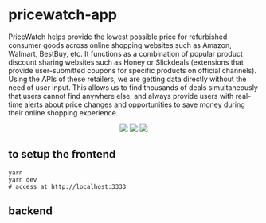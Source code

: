 # pricewatch-app

PriceWatch helps provide the lowest possible price for refurbished consumer goods across online shopping websites such as Amazon, Walmart, BestBuy, etc. It functions as a combination of popular product discount sharing websites such as Honey or Slickdeals (extensions that provide user-submitted coupons for specific products on official channels). Using the APIs of these retailers, we are getting data directly without the need of user input. This allows us to find thousands of deals simultaneously that users cannot find anywhere else, and always provide users with real-time alerts about price changes and opportunities to save money during their online shopping experience.



<p align='center'>
   <img src='https://img.shields.io/badge/Node.js-darkgreen?style=for-the-badge&logo=nodedotjs&logoColor=white'>
   <img src='https://img.shields.io/badge/Typescript-blue?style=for-the-badge&logo=typescript&logoColor=white'>
  <img src='https://img.shields.io/badge/Puppeteer-darkgreen?style=for-the-badge&logo=puppeteer'>
</p>

## to setup the frontend

```
yarn
yarn dev
# access at http://localhost:3333
```

## backend
